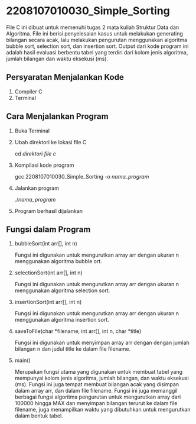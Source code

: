 # 2208107010030_Simple_Sorting
File C ini dibuat untuk memenuhi tugas 2 mata kuliah Struktur Data dan Algoritma.
File ini berisi penyelesaian kasus untuk melakukan generating bilangan secara acak,
lalu melakukan pengurutan menggunakan algoritma bubble sort, selection sort, dan insertion sort.
Output dari kode program ini adalah hasil evaluasi berbentu tabel yang terdiri dari
kolom jenis algoritma, jumlah bilangan dan waktu eksekusi (ms).

## Persyaratan Menjalankan Kode
1. Compiler C
2. Terminal

## Cara Menjalankan Program
1. Buka Terminal
2. Ubah direktori ke lokasi file C

   cd _direktori file c_
3. Kompilasi kode program

   gcc 2208107010030_Simple_Sorting -o _nama_program_
4. Jalankan program
   
   ./_nama_program_
5. Program berhasil dijalankan

## Fungsi dalam Program
1. bubbleSort(int arr[], int n)

   Fungsi ini digunakan untuk mengurutkan array arr dengan ukuran n menggunakan algoritma bubble ort.
2. selectionSort(int arr[], int n)

   Fungsi ini digunakan untuk mengurutkan array arr dengan ukuran n menggunakan algoritma selection sort.
3. insertionSort(int arr[], int n)

   Fungsi ini digunakan untuk mengurutkan array arr dengan ukuran n menggunakan algoritma insertion sort.
4. saveToFile(char *filename, int arr[], int n, char *title)

   Fungsi ini digunakan untuk menyimpan array arr dengan dengan jumlah bilangan n dan judul title ke dalam file filename.
5. main()

    Merupakan fungsi utama yang digunakan untuk membuat tabel yang mempunyai kolom jenis algoritma, jumlah bilangan, dan waktu eksekusi (ms). Fungsi ini juga tempat membuat bilangan acak yang disimpan dalam array arr, dan dalam file filename. Fungsi ini juga memanggil berbagai fungsi algoritma pengurutan untuk mengurutkan array dari 100000 hingga MAX dan menyimpan bilangan terurut ke dalam file filename, juga menampilkan waktu yang dibutuhkan untuk mengurutkan dalam bentuk tabel.
